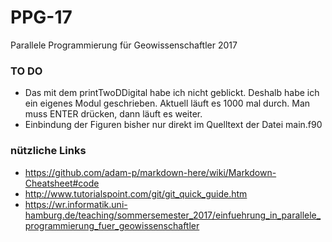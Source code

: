 # PPG-17
Parallele Programmierung für Geowissenschaftler 2017

### TO DO 
- Das mit dem printTwoDDigital habe ich nicht geblickt. Deshalb habe ich ein eigenes Modul geschrieben. Aktuell läuft es 1000 mal durch. Man muss ENTER drücken, dann läuft es weiter.
- Einbindung der Figuren bisher nur direkt im Quelltext der Datei main.f90

### nützliche Links
- https://github.com/adam-p/markdown-here/wiki/Markdown-Cheatsheet#code
- http://www.tutorialspoint.com/git/git_quick_guide.htm
- https://wr.informatik.uni-hamburg.de/teaching/sommersemester_2017/einfuehrung_in_parallele_programmierung_fuer_geowissenschaftler

